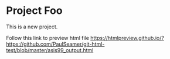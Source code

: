
# Project Foo
This is a new project.


Follow this link to preview html file
https://htmlpreview.github.io/?https://github.com/PaulSeamer/git-html-test/blob/master/asis99_output.html
